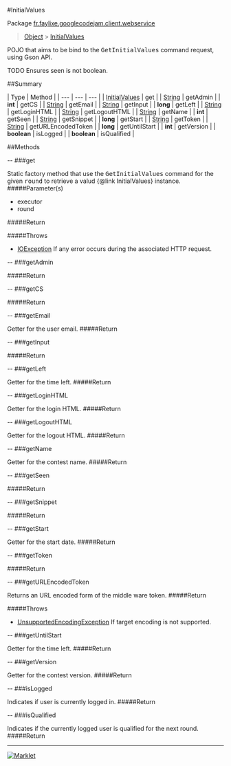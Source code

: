#InitialValues

Package [fr.faylixe.googlecodejam.client.webservice](README.md)<br>
> [Object](../../../../java/lang/Object.md) > [InitialValues](InitialValues.md)

<p>POJO that aims to be bind to the <tt>GetInitialValues</tt>
 command request, using Gson API.</p>
 
 TODO Ensures seen is not boolean.

##Summary


| Type | Method |
| --- | --- | --- |
| [InitialValues](InitialValues.md) | get |
| [String](../../../../java/lang/String.md) | getAdmin |
| **int** | getCS |
| [String](../../../../java/lang/String.md) | getEmail |
| [String](../../../../java/lang/String.md) | getInput |
| **long** | getLeft |
| [String](../../../../java/lang/String.md) | getLoginHTML |
| [String](../../../../java/lang/String.md) | getLogoutHTML |
| [String](../../../../java/lang/String.md) | getName |
| **int** | getSeen |
| [String](../../../../java/lang/String.md) | getSnippet |
| **long** | getStart |
| [String](../../../../java/lang/String.md) | getToken |
| [String](../../../../java/lang/String.md) | getURLEncodedToken |
| **long** | getUntilStart |
| **int** | getVersion |
| **boolean** | isLogged |
| **boolean** | isQualified |

##Methods

--
###get


Static factory method that use the <tt>GetInitialValues</tt> command
 for the given <tt>round</tt> to retrieve a valud {@link InitialValues} instance.
#####Parameter(s)


* executor
* round

#####Return


#####Throws

* [IOException](../../../../java/io/IOException.md) If any error occurs during the associated HTTP request.

--
###getAdmin



#####Return



--
###getCS



#####Return



--
###getEmail


Getter for the user email.
#####Return



--
###getInput



#####Return



--
###getLeft


Getter for the time left.
#####Return



--
###getLoginHTML


Getter for the login HTML.
#####Return



--
###getLogoutHTML


Getter for the logout HTML.
#####Return



--
###getName


Getter for the contest name.
#####Return



--
###getSeen



#####Return



--
###getSnippet



#####Return



--
###getStart


Getter for the start date.
#####Return



--
###getToken



#####Return



--
###getURLEncodedToken


Returns an URL encoded form of the middle ware token.
#####Return


#####Throws

* [UnsupportedEncodingException](../../../../java/io/UnsupportedEncodingException.md) If target encoding is not supported.

--
###getUntilStart


Getter for the time left.
#####Return



--
###getVersion


Getter for the contest version.
#####Return



--
###isLogged


Indicates if user is currently logged in.
#####Return



--
###isQualified


Indicates if the currently logged user
 is qualified for the next round.
#####Return



---
[![Marklet](https://img.shields.io/badge/Generated%20by-Marklet-green.svg)](https://github.com/Faylixe/marklet)